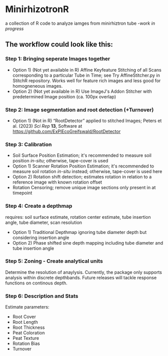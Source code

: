 # MinirhizotronR
a collection of R code to analyze iamges from minirhiztron tube
  -*work in progress* 

 ## The workflow could look like this:
 ### Step 1: Bringing seperate Images together
  * Option 1)  (Not yet available in R) Affine Keyfeature Stitching of all Scans corresponding to a particular Tube in Time; see Try AffineStitcher.py in StitchR repository. Works well for feature rich images and less good for homogneneous images.
  * Option 2)  (Not yet available in R) Use ImageJ's Addon Stitcher with predetermined Image position (ca. 100px overlap)
        
### Step 2: Image segmentation and root detection (+Turnover)
 * Option 1)  (Not in R) “RootDetector” applied to stitched Images;
   Peters et al. (2023)  *Sci Rep* **13**,
   Software at https://github.com/ExPlEcoGreifswald/RootDetector
   
### Step 3: Calibration 
  * Soil Surface Position Estimation; it's recommended to measure soil  position *in-situ*; otherwise, tape-cover is used
  * Option 1) Scanner Rotation Position Estimation; it's recommended to measure soil rotation *in-situ* instead; otherwise, tape-cover is used here
  * Option 2) Rotation shift detection; estimates rotation in relation to a reference image with known rotation offset
  * Rotation Censoring; remove unique image sections only present in at timepoint

### Step 4: Create a depthmap
requires: soil surface estimate, rotation center estimate, tube insertion angle, tube diameter, scan resolution
 * Option 1) Traditional Depthmap ignoring tube diameter depth but considering insertion angle
 * Option 2) Phase shifted sine depth mapping including tube diameter and tube insertion angle 

### Step 5: Zoning - Create analytical units
Determine the resolution of anaylysis. Currently, the package only supports analysis within discrete depthbands. 
Future releases will tackle response functions on continous depth.

### Step 6: Description and Stats
Estimate parameters:
* Root Cover
* Root Length
* Root Thickness
* Peat Coloration
* Peat Texture
* Rotation Bias
* Turnover




